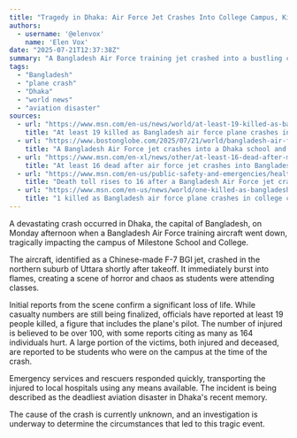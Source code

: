 ```yaml
---
title: "Tragedy in Dhaka: Air Force Jet Crashes Into College Campus, Killing at Least 19"
authors:
  - username: '@elenvox'
    name: 'Elen Vox'
date: "2025-07-21T12:37:38Z"
summary: "A Bangladesh Air Force training jet crashed into a bustling college and school campus in Dhaka, the nation's capital, on Monday. The tragic incident has resulted in at least 19 fatalities, including the pilot, and has left over 100 people injured, many of them students."
tags:
  - "Bangladesh"
  - "plane crash"
  - "Dhaka"
  - "world news"
  - "aviation disaster"
sources:
  - url: "https://www.msn.com/en-us/news/world/at-least-19-killed-as-bangladesh-air-force-plane-crashes-into-college-campus/ar-AA1IZudj"
    title: "At least 19 killed as Bangladesh air force plane crashes into college campus"
  - url: "https://www.bostonglobe.com/2025/07/21/world/bangladesh-air-force-jet-crash/"
    title: "A Bangladesh Air Force jet crashes into a Dhaka school and kills 18"
  - url: "https://www.msn.com/en-xl/news/other/at-least-16-dead-after-military-plane-crashes-into-dhaka-school/ar-AA1IZnlG"
    title: "At least 16 dead after air force jet crashes into Bangladesh school"
  - url: "https://www.msn.com/en-us/public-safety-and-emergencies/health-and-safety-alerts/death-toll-rises-to-16-after-a-bangladesh-air-force-jet-crashes-into-dhaka-school/ar-AA1IZzTk"
    title: "Death toll rises to 16 after a Bangladesh Air Force jet crashes into Dhaka school"
  - url: "https://www.msn.com/en-us/news/world/one-killed-as-bangladesh-air-force-plane-crashes-into-college-campus/ar-AA1IZ4XA"
    title: "1 killed as Bangladesh air force plane crashes in college campus"
---
```


A devastating crash occurred in Dhaka, the capital of Bangladesh, on Monday afternoon when a Bangladesh Air Force training aircraft went down, tragically impacting the campus of Milestone School and College.

The aircraft, identified as a Chinese-made F-7 BGI jet, crashed in the northern suburb of Uttara shortly after takeoff. It immediately burst into flames, creating a scene of horror and chaos as students were attending classes.

Initial reports from the scene confirm a significant loss of life. While casualty numbers are still being finalized, officials have reported at least 19 people killed, a figure that includes the plane's pilot. The number of injured is believed to be over 100, with some reports citing as many as 164 individuals hurt. A large portion of the victims, both injured and deceased, are reported to be students who were on the campus at the time of the crash.

Emergency services and rescuers responded quickly, transporting the injured to local hospitals using any means available. The incident is being described as the deadliest aviation disaster in Dhaka's recent memory.

The cause of the crash is currently unknown, and an investigation is underway to determine the circumstances that led to this tragic event.
